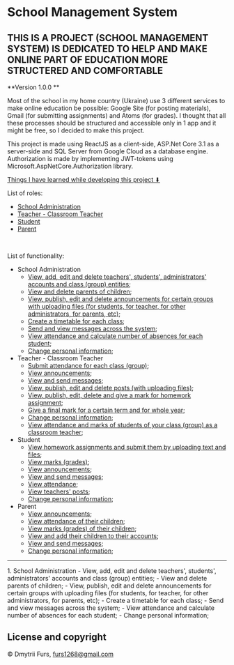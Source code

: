 # School Management System
## THIS IS A PROJECT (SCHOOL MANAGEMENT SYSTEM) IS DEDICATED TO HELP AND MAKE ONLINE PART OF EDUCATION MORE STRUCTERED AND COMFORTABLE

**Version 1.0.0 **

Most of the school in my home country (Ukraine) use 3 different services to make online education be possible: Google Site (for posting materials), 
Gmail (for submitting assignments) and Atoms (for grades). I thought that all these processes should be structured and accessible only in 1 app 
and it might be free, so I decided to make this project.

This project is made using ReactJS as a client-side, ASP.Net Core 3.1 as a server-side and SQL Server from Google Cloud as a database engine. Authorization is made by implementing JWT-tokens using Microsoft.AspNetCore.Authorization library. 

[Things I have learned while developing this project ⬇](#learned-things)

List of roles:
  * [School Administration](#administration)
  * [Teacher - Classroom Teacher](#teacher)
  * [Student](#student)
  * [Parent](#parent)
<br/>

List of functionality:
  * <a id="administration">School Administration</a>
    * [View, add, edit and delete teachers', students', administrators' accounts and class (group) entities](#);
    * [View and delete parents of children](#);
    * [View, publish, edit and delete announcements for certain groups with uploading files (for students, for teacher, for other administrators, for parents, etc)](#);
    * [Create a timetable for each class](#);
    * [Send and view messages across the system](#);
    * [View attendance and calculate number of absences for each student](#);
    * [Change personal information](#);
  * <a id="teacher">Teacher - Classroom Teacher</a>
    * [Submit attendance for each class (group)](#);
    * [View announcements](#);
    * [View and send messages](#);    
    * [View, publish, edit and delete posts (with uploading files)](#); 
    * [View, publish, edit, delete and give a mark for homework assignment](#);
    * [Give a final mark for a certain term and for whole year](#);
    * [Change personal information](#);
    * [View attendance and marks of students of your class (group) as a classroom teacher](#); 
  * <a id="student">Student</a>
    * [View homework assignments and submit them by uploading text and files](#);
    * [View marks (grades)](#);
    * [View announcements](#);
    * [View and send messages](#);
    * [View attendance](#);
    * [View teachers' posts](#);
    * [Change personal information](#);
  * <a id="parent">Parent</a>
    * [View announcements](#);
    * [View attendance of their children](#);
    * [View marks (grades) of their children](#);
    * [View and add their children to their accounts](#);
    * [View and send messages](#);
    * [Change personal information](#);

<hr/>
1. <a id="administration">School Administration</a>
- <a id="">View, add, edit and delete teachers', students', administrators' accounts and class (group) entities;</a>
- <a id="">View and delete parents of children;</a>
- <a id="">View, publish, edit and delete announcements for certain groups with uploading files (for students, for teacher, for other administrators, for parents, etc);</a>
- <a id="">Create a timetable for each class;</a>
- <a id="">Send and view messages across the system;</a>
- <a id="">View attendance and calculate number of absences for each student;</a>
- <a id="">Change personal information;</a>



## License and copyright

© Dmytrii Furs, furs1268@gmail.com
